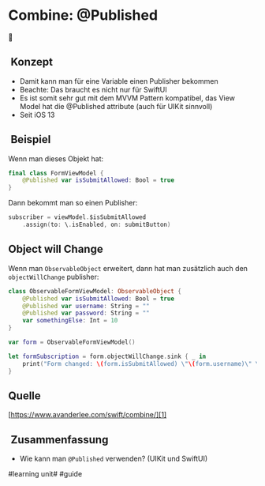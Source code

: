 # Combine: @Published
🔀

##  Konzept
- Damit kann man für eine Variable einen Publisher bekommen
- Beachte: Das braucht es nicht nur für SwiftUI
- Es ist somit sehr gut mit dem MVVM Pattern kompatibel, das View Model hat die @Published attribute (auch für UIKit sinnvoll)
- Seit iOS 13

##  Beispiel
Wenn man dieses Objekt hat:
```swift
final class FormViewModel {
    @Published var isSubmitAllowed: Bool = true
}
```

Dann bekommt man so einen Publisher:

```swift
subscriber = viewModel.$isSubmitAllowed
	.assign(to: \.isEnabled, on: submitButton)
```

## Object will Change
Wenn man `ObservableObject` erweitert, dann hat man zusätzlich auch den `objectWillChange` publisher:

```swift
class ObservableFormViewModel: ObservableObject {
	@Published var isSubmitAllowed: Bool = true
	@Published var username: String = ""
	@Published var password: String = ""
	var somethingElse: Int = 10
}

var form = ObservableFormViewModel()

let formSubscription = form.objectWillChange.sink { _ in
	print("Form changed: \(form.isSubmitAllowed) \"\(form.username)\" \"\(form.password)\"")
}
```


## Quelle

[https://www.avanderlee.com/swift/combine/][1]

##  Zusammenfassung
- Wie kann man `@Published` verwenden? (UIKit und SwiftUI)

[1]:	https://www.avanderlee.com/swift/combine/

#learning unit# #guide